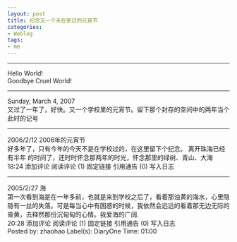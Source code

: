 ```yaml
---
layout: post
title: 纪念又一个未在家过的元宵节
categories:
- Weblog
tags:
- me
---
```

**********
Hello World!    
Goodbye Cruel World!
**********
Sunday, March 4, 2007    
又过了一年了，好快。又一个学校里的元宵节。留下那个封存的空间中的两年当个此时的记号     
**********
2006/2/12 2006年的元宵节     
好多年了，只有今年的今天不是在学校过的，在这里留下个纪念。 离开珠海已经有半年 的时间了，还时时怀念那两年的时光，怀念那里的绿树、青山、大海     
18:24 添加评论 阅读评论 (1) 固定链接 引用通告 (0) 写入日志     
**********
2005/2/27 海    
第一次看到海是在一年多前，也就是来到学校之后了，看着那浊黄的海水，心里隐隐有一丝的失落。可是每当心中有困惑的时候，我依然会远远的看着那无边无际的昏黄，去释然那份沉甸甸的心情。我爱海的广阔.     
20:28 添加评论 阅读评论 (1) 固定链接 引用通告 (0) 写入日志    
Posted by: zhaohao Label(s): DiaryOne Time: 01:00 